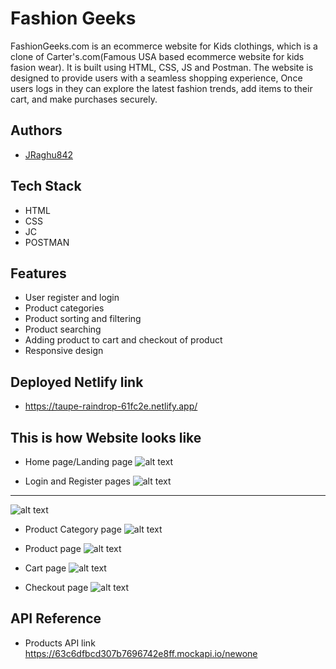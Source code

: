 
# Fashion Geeks

FashionGeeks.com is an ecommerce website for Kids clothings, which is a clone of Carter's.com(Famous USA based ecommerce website for kids fasion wear). It is built using HTML, CSS, JS and Postman. The website is designed to provide users with a seamless shopping experience, Once users logs in they can explore the latest fashion trends, add items to their cart, and make purchases securely.


## Authors

- [JRaghu842](https://www.github.com/JRaghu842)


## Tech Stack

- HTML
- CSS
- JC
- POSTMAN




## Features

- User register and login
- Product categories 
- Product sorting and filtering
- Product searching
- Adding product to cart and checkout of product
- Responsive design

## Deployed Netlify link
- https://taupe-raindrop-61fc2e.netlify.app/

## This is how Website looks like

- Home page/Landing page
![alt text](https://github.com/JRaghu842/offbeat-jeans-3946/blob/main/images/taupe-raindrop-61fc2e.netlify.app_.jpg)


- Login and Register pages
![alt text](https://github.com/JRaghu842/offbeat-jeans-3946/blob/main/images/login.jpg)
---
![alt text](https://github.com/JRaghu842/offbeat-jeans-3946/blob/main/images/register.jpg)

- Product Category page
![alt text](https://github.com/JRaghu842/offbeat-jeans-3946/blob/main/images/category1.png)


- Product page
![alt text](https://github.com/JRaghu842/offbeat-jeans-3946/blob/main/images/product.png)


- Cart page
![alt text](https://github.com/JRaghu842/offbeat-jeans-3946/blob/main/images/cart.png)


- Checkout page
![alt text](https://github.com/JRaghu842/offbeat-jeans-3946/blob/main/images/checkout.png)


## API Reference

- Products API link
https://63c6dfbcd307b7696742e8ff.mockapi.io/newone

